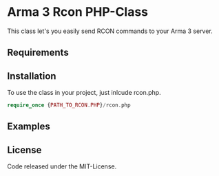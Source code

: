 # Arma 3 Rcon PHP-Class

This class let's you easily send RCON commands to your Arma 3 server.

## Requirements

## Installation
To use the class in your project, just inlcude rcon.php.
```php
require_once {PATH_TO_RCON.PHP}/rcon.php
```

## Examples

## License
Code released under the MIT-License.
